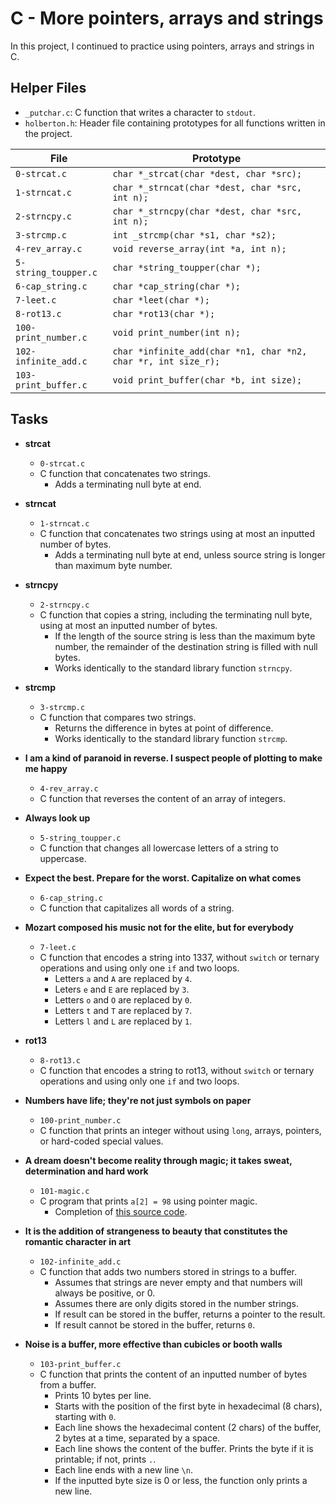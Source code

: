 # C - More pointers, arrays and strings
In this project, I continued to practice using pointers, arrays and strings in C.

## Helper Files

* `_putchar.c`: C function that writes a character to `stdout`.
* `holberton.h`: Header file containing prototypes for all functions written in the project.

| File                 | Prototype                                                      |
| -------------------- | -------------------------------------------------------------- |
| `0-strcat.c`         | `char *_strcat(char *dest, char *src);`                        |
| `1-strncat.c`        | `char *_strncat(char *dest, char *src, int n);`                |
| `2-strncpy.c`        | `char *_strncpy(char *dest, char *src, int n);`                |
| `3-strcmp.c`         | `int _strcmp(char *s1, char *s2);`                             |
| `4-rev_array.c`      | `void reverse_array(int *a, int n);`                           |
| `5-string_toupper.c` | `char *string_toupper(char *);`                                |
| `6-cap_string.c`     | `char *cap_string(char *);`                                    |
| `7-leet.c`           | `char *leet(char *);`                                          |
| `8-rot13.c`          | `char *rot13(char *);`                                         |
| `100-print_number.c` | `void print_number(int n);`                                    |
| `102-infinite_add.c` | `char *infinite_add(char *n1, char *n2, char *r, int size_r);` |
| `103-print_buffer.c` | `void print_buffer(char *b, int size);`                        |

## Tasks
* **strcat**
  * `0-strcat.c`
  * C function that concatenates two strings.
    * Adds a terminating null byte at end.

* **strncat**
  * `1-strncat.c`
  * C function that concatenates two strings using at most an inputted number of bytes.
    * Adds a terminating null byte at end, unless source string is longer than maximum byte number.

* **strncpy**
  * `2-strncpy.c`
  * C function that copies a string, including the terminating null byte, using at most an inputted number of bytes.
    * If the length of the source string is less than the maximum byte number, the remainder of the destination string is filled with null bytes.
    * Works identically to the standard library function `strncpy`.

* **strcmp**
  * `3-strcmp.c`
  * C function that compares two strings.
    * Returns the difference in bytes at point of difference.
    * Works identically to the standard library function `strcmp`.

* **I am a kind of paranoid in reverse. I suspect people of plotting to make me happy**
  * `4-rev_array.c`
  * C function that reverses the content of an array of integers.

* **Always look up**
  * `5-string_toupper.c`
  * C function that changes all lowercase letters of a string to uppercase.

* **Expect the best. Prepare for the worst. Capitalize on what comes**
  * `6-cap_string.c`
  * C function that capitalizes all words of a string.

* **Mozart composed his music not for the elite, but for everybody**
  * `7-leet.c`
  * C function that encodes a string into 1337, without `switch` or ternary operations and using only one `if` and two loops.
    * Letters `a` and `A` are replaced by `4`.
    * Leters `e` and `E` are replaced by `3`.
    * Letters `o` and `O` are replaced by `0`.
    * Letters `t` and `T` are replaced by `7`.
    * Letters `l` and `L` are replaced by `1`.

* **rot13**
  * `8-rot13.c`
  * C function that encodes a string to rot13, without `switch` or ternary operations and using only one `if` and two loops.

* **Numbers have life; they're not just symbols on paper**
  * `100-print_number.c`
  * C function that prints an integer without using `long`, arrays, pointers, or hard-coded special values.

* **A dream doesn't become reality through magic; it takes sweat, determination and hard work**
  * `101-magic.c`
  * C program that prints `a[2] = 98` using pointer magic.
    * Completion of [this source code](https://github.com/holbertonschool/make_magic_happen/blob/master/magic.c).

* **It is the addition of strangeness to beauty that constitutes the romantic character in art**
  * `102-infinite_add.c`
  * C function that adds two numbers stored in strings to a buffer.
    * Assumes that strings are never empty and that numbers will always be positive, or 0.
    * Assumes there are only digits stored in the number strings.
    * If result can be stored in the buffer, returns a pointer to the result.
    * If result cannot be stored in the buffer, returns `0`.

* **Noise is a buffer, more effective than cubicles or booth walls**
  * `103-print_buffer.c`
  * C function that prints the content of an inputted number of bytes from a buffer.
    * Prints 10 bytes per line.
    * Starts with the position of the first byte in hexadecimal (8 chars), starting with `0`.
    * Each line shows the hexadecimal content (2 chars) of the buffer, 2 bytes at a time, separated by a space.
    * Each line shows the content of the buffer. Prints the byte if it is printable; if not, prints `.`.
    * Each line ends with a new line `\n`.
    * If the inputted byte size is 0 or less, the function only prints a new line.
